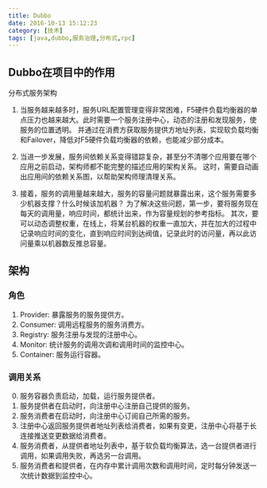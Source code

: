 ```yaml
---
title: Dubbo
date: 2016-10-13 15:12:23
category: [技术]
tags: [java,dubbo,服务治理,分布式,rpc]
---
```


## Dubbo在项目中的作用

分布式服务架构

1. 当服务越来越多时，服务URL配置管理变得非常困难，F5硬件负载均衡器的单点压力也越来越大。此时需要一个服务注册中心，动态的注册和发现服务，使服务的位置透明。
并通过在消费方获取服务提供方地址列表，实现软负载均衡和Failover，降低对F5硬件负载均衡器的依赖，也能减少部分成本。

2. 当进一步发展，服务间依赖关系变得错踪复杂，甚至分不清哪个应用要在哪个应用之前启动，架构师都不能完整的描述应用的架构关系。
这时，需要自动画出应用间的依赖关系图，以帮助架构师理清理关系。

3. 接着，服务的调用量越来越大，服务的容量问题就暴露出来，这个服务需要多少机器支撑？什么时候该加机器？
为了解决这些问题，第一步，要将服务现在每天的调用量，响应时间，都统计出来，作为容量规划的参考指标。
其次，要可以动态调整权重，在线上，将某台机器的权重一直加大，并在加大的过程中记录响应时间的变化，直到响应时间到达阀值，记录此时的访问量，再以此访问量乘以机器数反推总容量。


## 架构

### 角色

1. Provider: 暴露服务的服务提供方。
1. Consumer: 调用远程服务的服务消费方。
2. Registry: 服务注册与发现的注册中心。
3. Monitor: 统计服务的调用次调和调用时间的监控中心。
4. Container: 服务运行容器。


### 调用关系

0. 服务容器负责启动，加载，运行服务提供者。
1. 服务提供者在启动时，向注册中心注册自己提供的服务。
2. 服务消费者在启动时，向注册中心订阅自己所需的服务。
3. 注册中心返回服务提供者地址列表给消费者，如果有变更，注册中心将基于长连接推送变更数据给消费者。
4. 服务消费者，从提供者地址列表中，基于软负载均衡算法，选一台提供者进行调用，如果调用失败，再选另一台调用。
5. 服务消费者和提供者，在内存中累计调用次数和调用时间，定时每分钟发送一次统计数据到监控中心。


